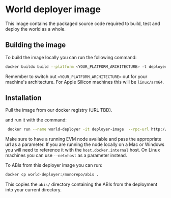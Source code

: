 # World deployer image

This image contains the packaged source code required to build, test and deploy the world as a whole.

## Building the image

To build the image locally you can run the following command: 

```bash
docker buildx build --platform <YOUR_PLATFORM_ARCHITECTURE> -t deployer-image --progress=plain . -f ./build/package/world.dockerfile --load
```

Remember to switch out `<YOUR_PLATFORM_ARCHITECTURE>` out for your machine's architecture. For Apple Silicon machines this will be `linux/arm64`. 

## Installation 
Pull the image from our docker registry (URL TBD).

and run it with the command: 

```bash
 docker run --name world-deployer -it deployer-image  --rpc-url http://host.docker.internal:8545 --private-key 0xac0974bec39a17e36ba4a6b4d238ff944bacb478cbed5efcae784d7bf4f2ff80

```

Make sure to have a running EVM node available and pass the appropriate url as a parameter. If you are running the node locally on a Mac or Windows you will need to reference it with the `host.docker.internal` host. On Linux machines you can use `--net=host` as a parameter instead.

To ABIs from this deployer image you can run: 

```bash
docker cp world-deployer:/monorepo/abis .
```
This copies the `abis/` directory containing the ABIs from the deployment into your current directory.

